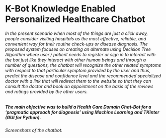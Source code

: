 # K-Bot Knowledge Enabled Personalized Healthcare Chatbot
###### In the present scenario when most of the things are just a click away, people consider visiting hospitals as the most effective, reliable, and convenient way for their routine check-ups or disease diagnosis. The proposed system focuses on creating an alternate using Decision Tree Algorithm where user / patient needs to register or sign in to interact with the bot just like they interact with other human beings and through a number of questions, the chatbot will recognize the other related symptoms with respect to that particular symptom provided by the user and thus, predict the disease and confidence level and the recommended specialized doctor with a link that will redirect them to the website so that they can consult the doctor and book an appointment on the basis of the reviews and ratings provided by the other users. 
##### **The main objective was to build a Health Care Domain Chat-Bot for a ‘pragmatic approach for diagnosis’ using Machine Learning and TKinter (GUI for Python).**
###### Screenshots of the chatbot:
